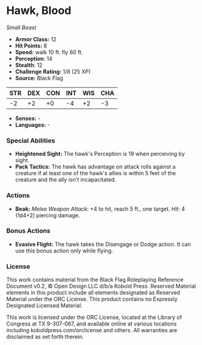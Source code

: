 # Hawk, Blood

*Small* *Beast*

- **Armor Class:** 12
- **Hit Points:** 8 
- **Speed:** walk 10 ft. fly 60 ft.
- **Perception**: 14
- **Stealth**: 12
- **Challenge Rating:** 1/8 (25 XP)
- **Source:** Black Flag

| STR | DEX | CON | INT | WIS | CHA |
| --- | --- | --- | --- | --- | --- |
| -2 | +2 | +0 | -4 | +2 | -3 |

- **Senses:** -
- **Languages:** -

### Special Abilities

- **Heightened Sight:** The hawk's Perception is 19 when perceiving by sight.
- **Pack Tactics:** The hawk has advantage on attack rolls against a creature if at least one of the hawk's allies is within 5 feet of the creature and the ally isn't incapacitated.

### Actions

- **Beak:** _Melee Weapon Attack:_ +4 to hit, reach 5 ft., one target. _Hit:_ 4 (1d4+2) piercing damage.

### Bonus Actions

- **Evasive Flight:** The hawk takes the Disengage or Dodge action. It can use this bonus action only while flying.


### License

This work contains material from the Black Flag Roleplaying Reference Document v0.2, © Open Design LLC d/b/a Kobold Press. Reserved Material elements in this product include all elements designated as Reserved Material under the ORC License. This product contains no Expressly Designated Licensed Material.

This work is licensed under the ORC License, located at the Library of Congress at TX 9-307-067, and available online at various locations including koboldpress.com/orclicense and others. All warranties are disclaimed as set forth therein.
